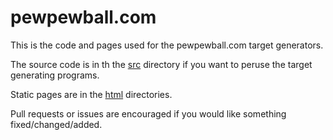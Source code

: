 # pewpewball.com

This is the code and pages used for the pewpewball.com target generators.

The source code is in th the [src](src) directory if you want to peruse the target
generating programs.

Static pages are in the [html](html) directories.

Pull requests or issues are encouraged if you would like something fixed/changed/added.





